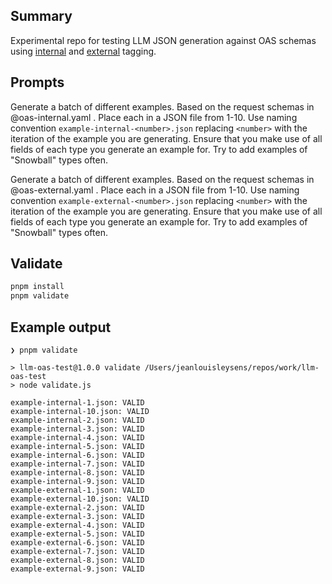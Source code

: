 ## Summary

Experimental repo for testing LLM JSON generation against OAS schemas using [internal](./oas-internal.yaml) and [external](./oas-external.yaml) tagging.

## Prompts

Generate a batch of different examples. Based on the request schemas in @oas-internal.yaml . Place each in a JSON file from 1-10. Use naming convention `example-internal-<number>.json` replacing `<number>` with the iteration of the example you are generating. Ensure that you make use of all fields of each type you generate an example for. Try to add examples of "Snowball" types often.

Generate a batch of different examples. Based on the request schemas in @oas-external.yaml . Place each in a JSON file from 1-10. Use naming convention `example-external-<number>.json` replacing `<number>` with the iteration of the example you are generating. Ensure that you make use of all fields of each type you generate an example for. Try to add examples of "Snowball" types often.

## Validate

```bash
pnpm install
pnpm validate
```

## Example output

```
❯ pnpm validate

> llm-oas-test@1.0.0 validate /Users/jeanlouisleysens/repos/work/llm-oas-test
> node validate.js

example-internal-1.json: VALID
example-internal-10.json: VALID
example-internal-2.json: VALID
example-internal-3.json: VALID
example-internal-4.json: VALID
example-internal-5.json: VALID
example-internal-6.json: VALID
example-internal-7.json: VALID
example-internal-8.json: VALID
example-internal-9.json: VALID
example-external-1.json: VALID
example-external-10.json: VALID
example-external-2.json: VALID
example-external-3.json: VALID
example-external-4.json: VALID
example-external-5.json: VALID
example-external-6.json: VALID
example-external-7.json: VALID
example-external-8.json: VALID
example-external-9.json: VALID
```
